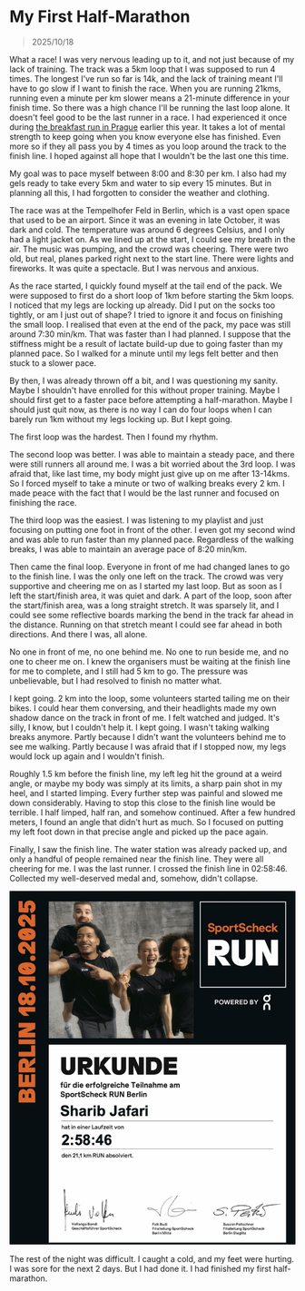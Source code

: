 # My First Half-Marathon

> 2025/10/18

What a race!
I was very nervous leading up to it, and not just because of my lack of training.
The track was a 5km loop that I was supposed to run 4 times.
The longest I've run so far is 14k, and the lack of training meant I'll have to go slow if I want to finish the race.
When you are running 21kms, running even a minute per km slower means a 21-minute difference in your finish time.
So there was a high chance I'll be running the last loop alone.
It doesn't feel good to be the last runner in a race.
I had experienced it once during [the breakfast run in Prague](?1_first10k) earlier this year.
It takes a lot of mental strength to keep going when you know everyone else has finished.
Even more so if they all pass you by 4 times as you loop around the track to the finish line.
I hoped against all hope that I wouldn't be the last one this time.

My goal was to pace myself between 8:00 and 8:30 per km.
I also had my gels ready to take every 5km and water to sip every 15 minutes.
But in planning all this, I had forgotten to consider the weather and clothing.

The race was at the Tempelhofer Feld in Berlin, which is a vast open space that used to be an airport.
Since it was an evening in late October, it was dark and cold.
The temperature was around 6 degrees Celsius, and I only had a light jacket on.
As we lined up at the start, I could see my breath in the air.
The music was pumping, and the crowd was cheering.
There were two old, but real, planes parked right next to the start line.
There were lights and fireworks. It was quite a spectacle.
But I was nervous and anxious.

As the race started, I quickly found myself at the tail end of the pack.
We were supposed to first do a short loop of 1km before starting the 5km loops.
I noticed that my legs are locking up already.
Did I put on the socks too tightly, or am I just out of shape?
I tried to ignore it and focus on finishing the small loop.
I realised that even at the end of the pack, my pace was still around 7:30 min/km.
That was faster than I had planned.
I suppose that the stiffness might be a result of lactate build-up due to going faster than my planned pace.
So I walked for a minute until my legs felt better and then stuck to a slower pace.

By then, I was already thrown off a bit, and I was questioning my sanity.
Maybe I shouldn't have enrolled for this without proper training.
Maybe I should first get to a faster pace before attempting a half-marathon.
Maybe I should just quit now, as there is no way I can do four loops when I can barely run 1km without my legs locking up.
But I kept going.

The first loop was the hardest.
Then I found my rhythm.

The second loop was better.
I was able to maintain a steady pace, and there were still runners all around me.
I was a bit worried about the 3rd loop.
I was afraid that, like last time, my body might just give up on me after 13-14kms.
So I forced myself to take a minute or two of walking breaks every 2 km.
I made peace with the fact that I would be the last runner and focused on finishing the race.

The third loop was the easiest.
I was listening to my playlist and just focusing on putting one foot in front of the other.
I even got my second wind and was able to run faster than my planned pace.
Regardless of the walking breaks, I was able to maintain an average pace of 8:20 min/km.

Then came the final loop.
Everyone in front of me had changed lanes to go to the finish line.
I was the only one left on the track.
The crowd was very supportive and cheering me on as I started my last loop.
But as soon as I left the start/finish area, it was quiet and dark.
A part of the loop, soon after the start/finish area, was a long straight stretch.
It was sparsely lit, and I could see some reflective boards marking the bend in the track far ahead in the distance.
Running on that stretch meant I could see far ahead in both directions.
And there I was, all alone.

No one in front of me, no one behind me.
No one to run beside me, and no one to cheer me on.
I knew the organisers must be waiting at the finish line for me to complete, and I still had 5 km to go.
The pressure was unbelievable, but I had resolved to finish no matter what.

I kept going.
2 km into the loop, some volunteers started tailing me on their bikes.
I could hear them conversing, and their headlights made my own shadow dance on the track in front of me.
I felt watched and judged. It's silly, I know, but I couldn't help it.
I kept going. I wasn't taking walking breaks anymore.
Partly because I didn't want the volunteers behind me to see me walking.
Partly because I was afraid that if I stopped now, my legs would lock up again and I wouldn't finish.

Roughly 1.5 km before the finish line, my left leg hit the ground at a weird angle, or maybe my body was simply at its limits, a sharp pain shot in my heel, and I started limping.
Every further step was painful and slowed me down considerably.
Having to stop this close to the finish line would be terrible.
I half limped, half ran, and somehow continued.
After a few hundred meters, I found an angle that didn't hurt as much.
So I focused on putting my left foot down in that precise angle and picked up the pace again.

Finally, I saw the finish line.
The water station was already packed up, and only a handful of people remained near the finish line.
They were all cheering for me.
I was the last runner.
I crossed the finish line in 02:58:46.
Collected my well-deserved medal and, somehow, didn't collapse.

![half_marathon_certificate](assets/images/hmcert.jpeg)

The rest of the night was difficult. I caught a cold, and my feet were hurting.
I was sore for the next 2 days.
But I had done it.
I had finished my first half-marathon.
